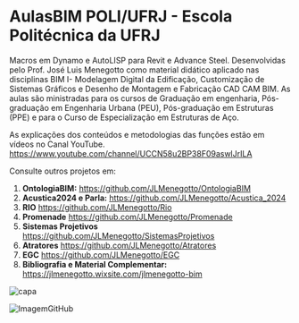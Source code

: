 # AulasBIM POLI/UFRJ - Escola Politécnica da UFRJ 

Macros em Dynamo e AutoLISP para Revit e Advance Steel. Desenvolvidas pelo Prof. José Luis Menegotto como material didático aplicado nas disciplinas BIM I- Modelagem Digital da Edificação, Customização de Sistemas Gráficos e Desenho de Montagem e Fabricação CAD CAM BIM. As aulas são ministradas para os cursos de Graduação em engenharia, Pós-graduação em Engenharia Urbana (PEU), Pós-graduação em Estruturas (PPE) e para o Curso de Especialização em Estruturas de Aço.

As explicações dos conteúdos e metodologias das funções estão em vídeos no Canal YouTube. https://www.youtube.com/channel/UCCN58u2BP38F09aswlJrILA

Consulte outros projetos em:
  
  1. **OntologiaBIM:** https://github.com/JLMenegotto/OntologiaBIM
  2. **Acustica2024 e Parla:** https://github.com/JLMenegotto/Acustica_2024
  3. **RIO** https://github.com/JLMenegotto/Rio
  4. **Promenade**  https://github.com/JLMenegotto/Promenade
  5. **Sistemas Projetivos** https://github.com/JLMenegotto/SistemasProjetivos
  6. **Atratores** https://github.com/JLMenegotto/Atratores
  7. **EGC**  https://github.com/JLMenegotto/EGC
  8. **Bibliografia e Material Complementar:** https://jlmenegotto.wixsite.com/jlmenegotto-bim

![capa](https://github.com/JLMenegotto/AulasBIM/assets/9437020/b6f1b49d-24e5-4588-b52f-d93869d3784b)

![ImagemGitHub](https://user-images.githubusercontent.com/9437020/177049848-57bfaae6-9411-4095-af6b-12efc9f28616.PNG)

